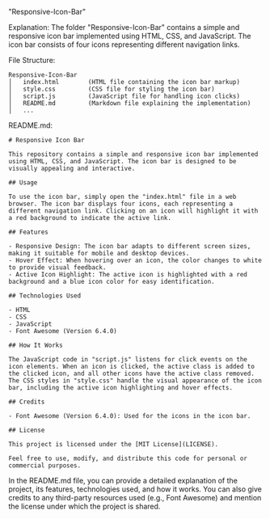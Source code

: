 "Responsive-Icon-Bar"

Explanation:
The folder "Responsive-Icon-Bar" contains a simple and responsive icon bar implemented using HTML, CSS, and JavaScript. The icon bar consists of four icons representing different navigation links.

File Structure:
```
Responsive-Icon-Bar
│   index.html        (HTML file containing the icon bar markup)
│   style.css         (CSS file for styling the icon bar)
│   script.js         (JavaScript file for handling icon clicks)
│   README.md         (Markdown file explaining the implementation)
│   ...
```

README.md:
```
# Responsive Icon Bar

This repository contains a simple and responsive icon bar implemented using HTML, CSS, and JavaScript. The icon bar is designed to be visually appealing and interactive.

## Usage

To use the icon bar, simply open the "index.html" file in a web browser. The icon bar displays four icons, each representing a different navigation link. Clicking on an icon will highlight it with a red background to indicate the active link.

## Features

- Responsive Design: The icon bar adapts to different screen sizes, making it suitable for mobile and desktop devices.
- Hover Effect: When hovering over an icon, the color changes to white to provide visual feedback.
- Active Icon Highlight: The active icon is highlighted with a red background and a blue icon color for easy identification.

## Technologies Used

- HTML
- CSS
- JavaScript
- Font Awesome (Version 6.4.0)

## How It Works

The JavaScript code in "script.js" listens for click events on the icon elements. When an icon is clicked, the active class is added to the clicked icon, and all other icons have the active class removed. The CSS styles in "style.css" handle the visual appearance of the icon bar, including the active icon highlighting and hover effects.

## Credits

- Font Awesome (Version 6.4.0): Used for the icons in the icon bar.

## License

This project is licensed under the [MIT License](LICENSE).

Feel free to use, modify, and distribute this code for personal or commercial purposes.

```

In the README.md file, you can provide a detailed explanation of the project, its features, technologies used, and how it works. You can also give credits to any third-party resources used (e.g., Font Awesome) and mention the license under which the project is shared.
